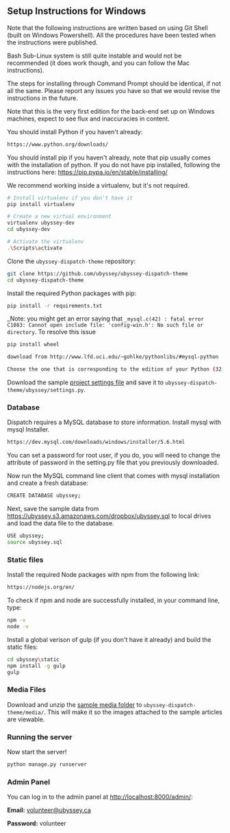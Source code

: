 ## Setup Instructions for Windows

Note that the following instructions are written based on using Git Shell (built on Windows Powershell). All the procedures have been tested when the instructions were published. 

Bash Sub-Linux system is still quite instable and would not be recommended (it does work though, and you can follow the Mac instructions).

The steps for installing through Command Prompt should be identical, if not all the same. Please report any issues you have so that we would revise the instructions in the future.

Note that this is the very first edition for the back-end set up on Windows machines, expect to see flux and inaccuracies in content.

You should install Python if you haven't already:
```bash
https://www.python.org/downloads/
```

You should install pip if you haven't already, note that pip usually comes with the installation of python. If you do not have pip installed, following the instructions here: https://pip.pypa.io/en/stable/installing/


We recommend working inside a virtualenv, but it's not required.

```bash
# Install virtualenv if you don't have it
pip install virtualenv

# Create a new virtual environment
virtualenv ubyssey-dev
cd ubyssey-dev

# Activate the virtualenv
.\Scripts\activate
```


Clone the `ubyssey-dispatch-theme` repository:

```bash
git clone https://github.com/ubyssey/ubyssey-dispatch-theme
cd ubyssey-dispatch-theme
```

Install the required Python packages with pip:

```bash
pip install -r requirements.txt
```

_Note: you might get an error saying that `_mysql.c(42) : fatal error C1083: Cannot open include file: 'config-win.h': No such file or directory`. To resolve this issue

```bash
pip install wheel

download from http://www.lfd.uci.edu/~gohlke/pythonlibs/#mysql-python

Choose the one that is corresponding to the edition of your Python (32-bit or 64-bit). Occacionally, things get complicated if you install 32-bit python on 64-bit system, if that's the case, you could try both of them.
```

Download the sample [project settings file](https://ubyssey.s3.amazonaws.com/dropbox/settings.py) and save it to `ubyssey-dispatch-theme/ubyssey/settings.py`.

### Database

Dispatch requires a MySQL database to store information. Install mysql with mysql Installer.

```bash
https://dev.mysql.com/downloads/windows/installer/5.6.html
```

You can set a password for root user, if you do, you will need to change the attribute of password in the setting.py file that you previously downloaded.

Now run the MySQL command line client that comes with mysql installation and create a fresh database:

```bash
CREATE DATABASE ubyssey;
```

Next, save the sample data from https://ubyssey.s3.amazonaws.com/dropbox/ubyssey.sql to local drives
and load the data file to the database.

```bash
USE ubyssey;
source ubyssey.sql
```

### Static files

Install the required Node packages with npm from the following link:

```bash
https://nodejs.org/en/
```

To check if npm and node are successfully installed, in your command line, type:

```bash
npm -v
node -v
```

Install a global verison of gulp (if you don't have it already) and build the static files:

```bash
cd ubyssey\static
npm install -g gulp
gulp
```

### Media Files

Download and unzip the [sample media folder](https://ubyssey.s3.amazonaws.com/dropbox/media.zip) to `ubyssey-dispatch-theme/media/`. This will make it so the images attached to the sample articles are viewable.

### Running the server

Now start the server!

```bash
python manage.py runserver
```

### Admin Panel

You can log in to the admin panel at [http://localhost:8000/admin/](http://localhost:8000/admin/):

__Email:__ volunteer@ubyssey.ca

__Password:__ volunteer
